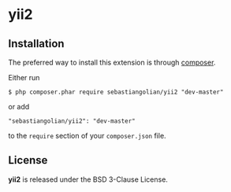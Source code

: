 yii2
================

## Installation

The preferred way to install this extension is through [composer](http://getcomposer.org/download/).


Either run

```
$ php composer.phar require sebastiangolian/yii2 "dev-master"
```

or add

```
"sebastiangolian/yii2": "dev-master"
```

to the ```require``` section of your `composer.json` file.


## License

**yii2** is released under the BSD 3-Clause License.
